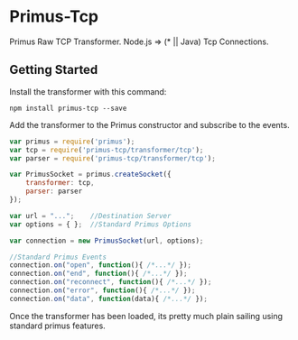 Primus-Tcp
=======

Primus Raw TCP Transformer.
Node.js => (* || Java) Tcp Connections.

## Getting Started
Install the transformer with this command:

```shell
npm install primus-tcp --save
```

Add the transformer to the Primus constructor and subscribe to the events.

```javascript
var primus = require('primus');
var tcp = require('primus-tcp/transformer/tcp');
var parser = require('primus-tcp/transformer/tcp');

var PrimusSocket = primus.createSocket({
    transformer: tcp,
    parser: parser
});

var url = "...";    //Destination Server
var options = { };  //Standard Primus Options

var connection = new PrimusSocket(url, options);

//Standard Primus Events
connection.on("open", function(){ /*...*/ });
connection.on("end", function(){ /*...*/ });
connection.on("reconnect", function(){ /*...*/ });
connection.on("error", function(){ /*...*/ });
connection.on("data", function(data){ /*...*/ });
```

Once the transformer has been loaded, its pretty much plain sailing using standard primus features.

